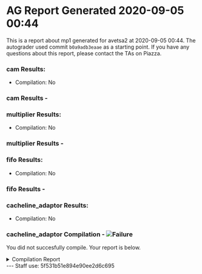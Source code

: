 # AG Report Generated 2020-09-05 00:44
This is a report about mp1 generated for avetsa2 at 2020-09-05 00:44. The autograder used commit ``b0a9adb3eaae`` as a starting point. If you have any questions about this report, please contact the TAs on Piazza.
### cam Results:
 - Compilation: No


### cam Results - 
<ul>
</ul>

### multiplier Results:
 - Compilation: No


### multiplier Results - 
<ul>
</ul>

### fifo Results:
 - Compilation: No


### fifo Results - 
<ul>
</ul>

### cacheline_adaptor Results:
 - Compilation: No

### cacheline_adaptor Compilation - ![Failure][failure]
You did not succesfully compile. Your report is below.
<details>
<summary>Compilation Report</summary>

```
Reading pref.tcl

# 10.5b

# do /job/student/cacheline_adaptor/staff_files/staff_run.do
# if {[file exists rtl_work]} {
# 	vdel -lib rtl_work -all
# }
# vlib rtl_work
# vmap work rtl_work
# Model Technology ModelSim - Intel FPGA Edition vmap 10.5b Lib Mapping Utility 2016.10 Oct  5 2016
# vmap work rtl_work 
# Modifying /opt/altera/modelsim_ase/linuxaloem/../modelsim.ini
# 
# vlog -sv -work work  {./hdl/cacheline_adaptor.sv}
# Model Technology ModelSim - Intel FPGA Edition vlog 10.5b Compiler 2016.10 Oct  5 2016
# Start time: 05:44:49 on Sep 05,2020
# vlog -sv -work work ./hdl/cacheline_adaptor.sv 
# ** Error: (vlog-7) Failed to open design unit file "./hdl/cacheline_adaptor.sv" in read mode.
# No such file or directory. (errno = ENOENT)
# End time: 05:44:50 on Sep 05,2020, Elapsed time: 0:00:01
# Errors: 1, Warnings: 0
# ** Error: /opt/altera/modelsim_ase/linuxaloem/vlog failed.
# Error in macro /job/student/cacheline_adaptor/staff_files/staff_run.do line 8
# /opt/altera/modelsim_ase/linuxaloem/vlog failed.
#     while executing
# "vlog -sv -work work  {./hdl/cacheline_adaptor.sv}"
ModelSim> exit -code 25
```

</details>
---
Staff use: 5f531b51e894e90ee2d6c695


[success]: https://upload.wikimedia.org/wikipedia/commons/thumb/0/03/Green_check.svg/13px-Green_check.svg.png 
[failure]: https://upload.wikimedia.org/wikipedia/en/thumb/b/ba/Red_x.svg/13px-Red_x.svg.png 

